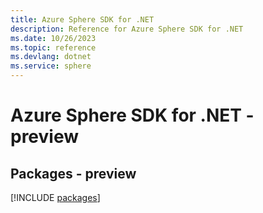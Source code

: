 ```yaml
---
title: Azure Sphere SDK for .NET
description: Reference for Azure Sphere SDK for .NET
ms.date: 10/26/2023
ms.topic: reference
ms.devlang: dotnet
ms.service: sphere
---
```

# Azure Sphere SDK for .NET - preview
## Packages - preview
[!INCLUDE [packages](sphere-index.md)]
